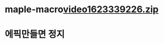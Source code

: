 # maple-macro[video1623339226.zip](https://github.com/minseojo/maple-macro/files/9030881/video1623339226.zip)
# 에픽만들면 정지
